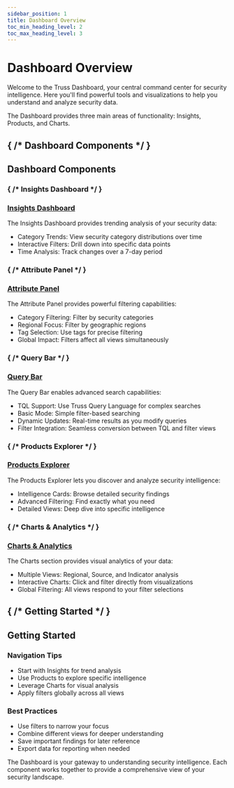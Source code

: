 ```yaml
---
sidebar_position: 1
title: Dashboard Overview
toc_min_heading_level: 2
toc_max_heading_level: 3
---
```


<div className="text-center">
  <h1 className="text-4xl font-bold mb-4">Dashboard Overview</h1>
</div>

<div className="text-center mb-12">
  <p className="text-xl text-gray-600 max-w-3xl mx-auto mb-4">
    Welcome to the Truss Dashboard, your central command center for security intelligence. Here you'll find powerful tools and visualizations to help you understand and analyze security data.
  </p>
  <p className="text-xl italic text-gray-600 max-w-3xl mx-auto">
    The Dashboard provides three main areas of functionality: Insights, Products, and Charts.
  </p>
</div>

## { /* Dashboard Components */ }
<h2 className="text-3xl font-bold mb-6 border-b pb-2">Dashboard Components</h2>

### { /* Insights Dashboard */ }
<h3 className="text-2xl font-semibold mb-4 text-blue-800">
  <a href="/truss-docs/dashboard/insights" className="hover:text-blue-600">
    Insights Dashboard
  </a>
</h3>

<div className="mb-8 text-lg">
  The Insights Dashboard provides trending analysis of your security data:
  <ul className="list-disc pl-6 my-4">
    <li><span className="font-semibold">Category Trends:</span> View security category distributions over time</li>
    <li><span className="font-semibold">Interactive Filters:</span> Drill down into specific data points</li>
    <li><span className="font-semibold">Time Analysis:</span> Track changes over a 7-day period</li>
  </ul>
</div>

### { /* Attribute Panel */ }
<h3 className="text-2xl font-semibold mb-4 text-blue-800">
  <a href="/truss-docs/dashboard/attributepanel" className="hover:text-blue-600">
    Attribute Panel
  </a>
</h3>

<div className="mb-8 text-lg">
  The Attribute Panel provides powerful filtering capabilities:
  <ul className="list-disc pl-6 my-4">
    <li><span className="font-semibold">Category Filtering:</span> Filter by security categories</li>
    <li><span className="font-semibold">Regional Focus:</span> Filter by geographic regions</li>
    <li><span className="font-semibold">Tag Selection:</span> Use tags for precise filtering</li>
    <li><span className="font-semibold">Global Impact:</span> Filters affect all views simultaneously</li>
  </ul>
</div>

### { /* Query Bar */ }
<h3 className="text-2xl font-semibold mb-4 text-blue-800">
  <a href="/truss-docs/dashboard/querybar" className="hover:text-blue-600">
    Query Bar
  </a>
</h3>

<div className="mb-8 text-lg">
  The Query Bar enables advanced search capabilities:
  <ul className="list-disc pl-6 my-4">
    <li><span className="font-semibold">TQL Support:</span> Use Truss Query Language for complex searches</li>
    <li><span className="font-semibold">Basic Mode:</span> Simple filter-based searching</li>
    <li><span className="font-semibold">Dynamic Updates:</span> Real-time results as you modify queries</li>
    <li><span className="font-semibold">Filter Integration:</span> Seamless conversion between TQL and filter views</li>
  </ul>
</div>

### { /* Products Explorer */ }
<h3 className="text-2xl font-semibold mb-4 text-blue-800">
  <a href="/truss-docs/dashboard/products" className="hover:text-blue-600">
    Products Explorer
  </a>
</h3>

<div className="mb-8 text-lg">
  The Products Explorer lets you discover and analyze security intelligence:
  <ul className="list-disc pl-6 my-4">
    <li><span className="font-semibold">Intelligence Cards:</span> Browse detailed security findings</li>
    <li><span className="font-semibold">Advanced Filtering:</span> Find exactly what you need</li>
    <li><span className="font-semibold">Detailed Views:</span> Deep dive into specific intelligence</li>
  </ul>
</div>

### { /* Charts & Analytics */ }
<h3 className="text-2xl font-semibold mb-4 text-blue-800">
  <a href="/truss-docs/dashboard/charts" className="hover:text-blue-600">
    Charts & Analytics
  </a>
</h3>

<div className="mb-8 text-lg">
  The Charts section provides visual analytics of your data:
  <ul className="list-disc pl-6 my-4">
    <li><span className="font-semibold">Multiple Views:</span> Regional, Source, and Indicator analysis</li>
    <li><span className="font-semibold">Interactive Charts:</span> Click and filter directly from visualizations</li>
    <li><span className="font-semibold">Global Filtering:</span> All views respond to your filter selections</li>
  </ul>
</div>

## { /* Getting Started */ }
<h2 className="text-3xl font-bold mt-12 mb-6 border-b pb-2">Getting Started</h2>

<div className="grid grid-cols-1 md:grid-cols-2 gap-6 my-8">
  <div className="bg-blue-50 p-6 rounded-lg shadow-md border border-green-100 my-6">
    <h3 className="text-xl font-bold mb-4 text-blue-800">Navigation Tips</h3>
    <ul className="list-disc pl-6 space-y-2">
      <li>Start with Insights for trend analysis</li>
      <li>Use Products to explore specific intelligence</li>
      <li>Leverage Charts for visual analysis</li>
      <li>Apply filters globally across all views</li>
    </ul>
  </div>

  <div className="bg-blue-50 p-6 rounded-lg shadow-md border border-green-100 my-6">
    <h3 className="text-xl font-bold mb-4 text-blue-800">Best Practices</h3>
    <ul className="list-disc pl-6 space-y-2">
      <li>Use filters to narrow your focus</li>
      <li>Combine different views for deeper understanding</li>
      <li>Save important findings for later reference</li>
      <li>Export data for reporting when needed</li>
    </ul>
  </div>
</div>

<div className="mt-12 p-6 bg-blue-50 rounded-lg shadow-md border border-blue-100 text-center">
  <p className="text-lg font-medium text-blue-800">
    The Dashboard is your gateway to understanding security intelligence. Each component works together to provide a comprehensive view of your security landscape.
  </p>
</div>
